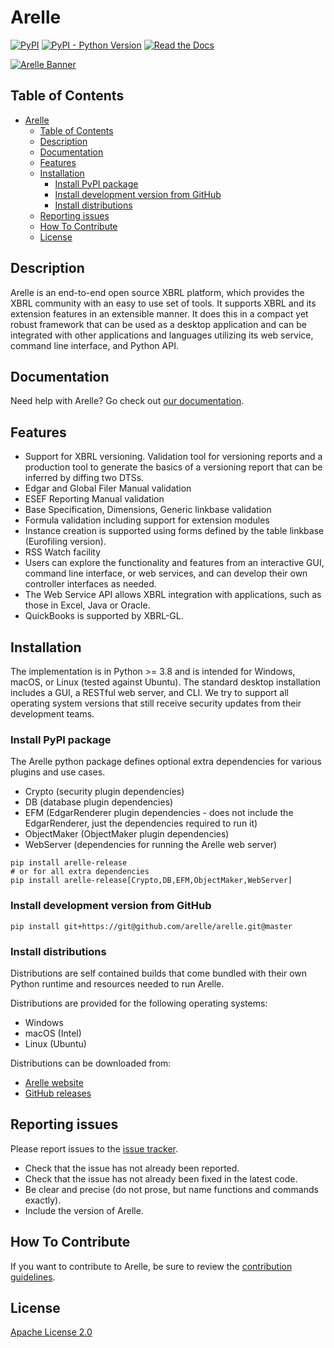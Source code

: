 # Arelle

[![PyPI](https://img.shields.io/pypi/v/arelle-release)](https://pypi.org/project/arelle-release/)
[![PyPI - Python Version](https://img.shields.io/pypi/pyversions/arelle-release)](https://pypi.org/project/arelle-release/)
[![Read the Docs](https://img.shields.io/readthedocs/arelle)](https://arelle.readthedocs.io/)

[![Arelle Banner](https://arelle.org/arelle/wp-content/themes/platform/images/logo-platform.png)](https://arelle.org/)

## Table of Contents

- [Arelle](#arelle)
  - [Table of Contents](#table-of-contents)
  - [Description](#description)
  - [Documentation](#documentation)
  - [Features](#features)
  - [Installation](#installation)
    - [Install PyPI package](#install-pypi-package)
    - [Install development version from GitHub](#install-development-version-from-github)
    - [Install distributions](#install-distributions)
  - [Reporting issues](#reporting-issues)
  - [How To Contribute](#how-to-contribute)
  - [License](#license)

## Description

Arelle is an end-to-end open source XBRL platform, which provides the XBRL community
with an easy to use set of tools. It supports XBRL and its extension features in
an extensible manner. It does this in a compact yet robust framework that can be
used as a desktop application and can be integrated with other applications and
languages utilizing its web service, command line interface, and Python API.

## Documentation

Need help with Arelle? Go check out [our documentation][read-the-docs].

[read-the-docs]: https://arelle.readthedocs.io/

## Features

- Support for XBRL versioning. Validation tool for versioning reports and a
  production tool to generate the basics of a versioning report that can be
  inferred by diffing two DTSs.
- Edgar and Global Filer Manual validation
- ESEF Reporting Manual validation
- Base Specification, Dimensions, Generic linkbase validation
- Formula validation including support for extension modules
- Instance creation is supported using forms defined by the table linkbase
  (Eurofiling version).
- RSS Watch facility
- Users can explore the functionality and features from an interactive GUI,
  command line interface, or web services, and can develop their own controller
  interfaces as needed.
- The Web Service API allows XBRL integration with applications, such as those in
  Excel, Java or Oracle.
- QuickBooks is supported by XBRL-GL.

## Installation

The implementation is in Python >= 3.8 and is intended for Windows, macOS, or
Linux (tested against Ubuntu). The standard desktop installation includes a GUI,
a RESTful web server, and CLI. We try to support all operating system versions
that still receive security updates from their development teams.

### Install PyPI package

The Arelle python package defines optional extra dependencies for various
plugins and use cases.

- Crypto (security plugin dependencies)
- DB (database plugin dependencies)
- EFM (EdgarRenderer plugin dependencies - does not include the EdgarRenderer,
  just the dependencies required to run it)
- ObjectMaker (ObjectMaker plugin dependencies)
- WebServer (dependencies for running the Arelle web server)

```shell
pip install arelle-release
# or for all extra dependencies
pip install arelle-release[Crypto,DB,EFM,ObjectMaker,WebServer]
```

### Install development version from GitHub

```shell
pip install git+https://git@github.com/arelle/arelle.git@master
```

### Install distributions

Distributions are self contained builds that come bundled with their own Python
runtime and resources needed to run Arelle.

Distributions are provided for the following operating systems:

- Windows
- macOS (Intel)
- Linux (Ubuntu)

Distributions can be downloaded from:

- [Arelle website](https://arelle.org/arelle/pub/)
- [GitHub releases](https://github.com/Arelle/Arelle/releases)

## Reporting issues

Please report issues to the [issue tracker](https://github.com/arelle/arelle/issues).

- Check that the issue has not already been reported.
- Check that the issue has not already been fixed in the latest code.
- Be clear and precise (do not prose, but name functions and commands exactly).
- Include the version of Arelle.

## How To Contribute

If you want to contribute to Arelle, be sure to review the
[contribution guidelines](https://github.com/Arelle/Arelle/blob/master/CONTRIBUTING.md).

## License

[Apache License 2.0](https://github.com/Arelle/Arelle/blob/master/LICENSE.md)
